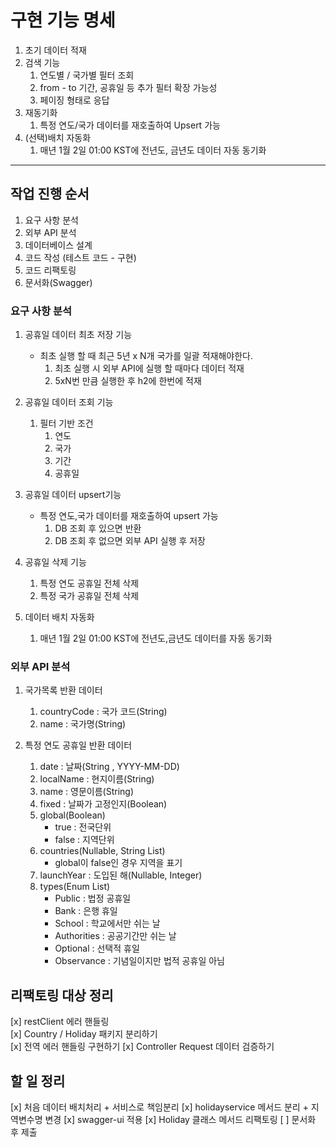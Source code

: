 # 구현 기능 명세
1. 초기 데이터 적재
2. 검색 기능
   1. 연도별 / 국가별 필터 조회
   2. from - to 기간, 공휴일 등 추가 필터 확장 가능성
   3. 페이징 형태로 응답
4. 재동기화
   1. 특정 연도/국가 데이터를 재호출하여 Upsert 가능
5. (선택)배치 자동화
   1. 매년 1월 2일 01:00 KST에 전년도, 금년도 데이터 자동 동기화

---
##  작업 진행 순서
1. 요구 사항 분석
2. 외부 API 분석 
3. 데이터베이스 설계
4. 코드 작성 (테스트 코드 - 구현)
5. 코드 리팩토링
6. 문서화(Swagger)

### 요구 사항 분석
1. 공휴일 데이터 최초 저장 기능 
   - 최초 실행 할 때 최근 5년 x N개 국가를 일괄 적재해야한다.
     1. 최초 실행 시 외부 API에 실행 할 때마다 데이터 적재
     2. 5xN번 만큼 실행한 후 h2에 한번에 적재
2. 공휴일 데이터 조회 기능
   1. 필터 기반 조건
      1. 연도
      2. 국가
      3. 기간
      4. 공휴일
3. 공휴일 데이터 upsert기능
   - 특정 연도,국가 데이터를 재호출하여 upsert 가능
     1. DB 조회 후 있으면 반환
     2. DB 조회 후 없으면 외부 API 실행 후 저장

4. 공휴일 삭제 기능
   1. 특정 연도 공휴일 전체 삭제
   2. 특정 국가 공휴일 전체 삭제

5. 데이터 배치 자동화
   1. 매년 1월 2일 01:00 KST에 전년도,금년도 데이터를 자동 동기화
 

### 외부 API 분석
1. 국가목록 반환 데이터
   1. countryCode : 국가 코드(String)
   2. name : 국가명(String)

2. 특정 연도 공휴일 반환 데이터
   1. date : 날짜(String , YYYY-MM-DD)
   2. localName : 현지이름(String)
   3. name : 영문이름(String)
   4. fixed : 날짜가 고정인지(Boolean)
   5. global(Boolean)
       - true : 전국단위
       - false : 지역단위
   6. countries(Nullable, String List)
      - global이 false인 경우 지역을 표기
   7. launchYear : 도입된 해(Nullable, Integer)
   8. types(Enum List)
      - Public : 법정 공휴일
      - Bank : 은행 휴일
      - School : 학교에서만 쉬는 날
      - Authorities : 공공기간만 쉬는 날
      - Optional : 선택적 휴일
      - Observance : 기념일이지만 법적 공휴일 아님


## 리팩토링 대상 정리
[x] restClient 에러 핸들링  
[x] Country / Holiday 패키지 분리하기  
[x] 전역 에러 핸들링 구현하기
[x] Controller Request 데이터 검증하기

## 할 일 정리
[x] 처음 데이터 배치처리 + 서비스로 책임분리
[x] holidayservice 메서드 분리 + 지역변수명 변경
[x] swagger-ui 적용
[x] Holiday 클래스 메서드 리팩토링
[ ] 문서화 후 제출